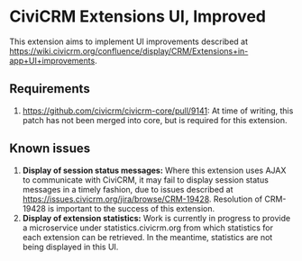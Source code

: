 # CiviCRM Extensions UI, Improved

This extension aims to implement UI improvements described at
<https://wiki.civicrm.org/confluence/display/CRM/Extensions+in-app+UI+improvements>.


## Requirements
1. <https://github.com/civicrm/civicrm-core/pull/9141>:
At time of writing, this patch has not been merged into core, but is required
for this extension.


## Known issues
1. **Display of session status messages:**  Where this extension uses AJAX to
communicate with CiviCRM, it may fail to display session status messages in a
timely fashion, due to issues described at
<https://issues.civicrm.org/jira/browse/CRM-19428>. Resolution of CRM-19428 is
important to the success of this extension.
2. **Display of extension statistics:**  Work is currently in progress to provide
a microservice under statistics.civicrm.org from which statistics for each
extension can be retrieved. In the meantime, statistics are not being displayed
in this UI.
